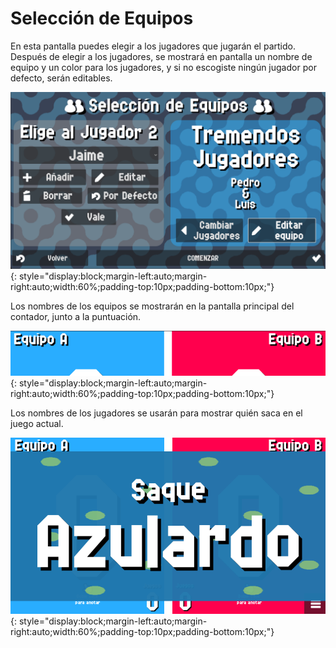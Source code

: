 # Selección de Equipos

En esta pantalla puedes elegir a los jugadores que jugarán el partido. Después de elegir a los jugadores,
se mostrará en pantalla un nombre de equipo y un color para los jugadores, y si no escogiste ningún jugador
por defecto, serán editables.

![Team Select](../assets/playerteams.png "Team Select"){: style="display:block;margin-left:auto;margin-right:auto;width:60%;padding-top:10px;padding-bottom:10px;"}

Los nombres de los equipos se mostrarán en la pantalla principal del contador, junto a la puntuación.

![Team Names](../assets/teamnames.png "Team Names"){: style="display:block;margin-left:auto;margin-right:auto;width:60%;padding-top:10px;padding-bottom:10px;"}

Los nombres de los jugadores se usarán para mostrar quién saca en el juego actual.

![Service](../assets/service.png "Service"){: style="display:block;margin-left:auto;margin-right:auto;width:60%;padding-top:10px;padding-bottom:10px;"}
